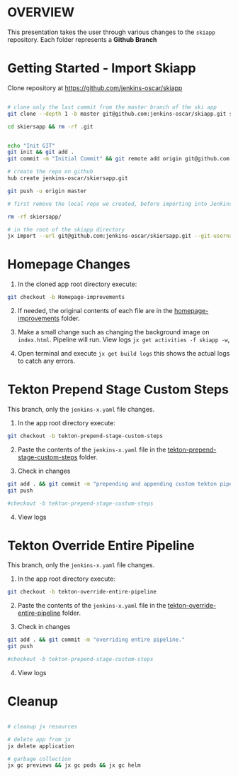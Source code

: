 # OVERVIEW
This presentation takes the user through various changes to the `skiapp` repository.  Each folder represents a **Github Branch**


# Getting Started - Import Skiapp
Clone repository at https://github.com/jenkins-oscar/skiapp

```bash

# clone only the last commit from the master branch of the ski app
git clone --depth 1 -b master git@github.com:jenkins-oscar/skiapp.git skiersapp

cd skiersapp && rm -rf .git


echo "Init GIT"
git init && git add .
git commit -m "Initial Commit" && git remote add origin git@github.com:jenkins-oscar/skiersapp.git

# create the repo on github
hub create jenkins-oscar/skiersapp.git

git push -u origin master

# first remove the local repo we created, before importing into Jenkins X (it will create a folder with the repo name wherever we execute the command)

rm -rf skiersapp/

# in the root of the skiapp directory
jx import --url git@github.com:jenkins-oscar/skiersapp.git --git-username=sharepointoscar
```

# Homepage Changes

1. In the cloned app root directory execute:
```bash
git checkout -b Homepage-improvements
```

2. If needed, the original contents of each file are in the [homepage-improvements](/homepage-improvements) folder.

3. Make a small change such as changing the background image on `index.html`.  Pipeline will run. View logs `jx get activities -f skiapp -w`, 

4. Open terminal and execute `jx get build logs` this shows the actual logs to catch any errors.

# Tekton Prepend Stage Custom Steps
This branch, only  the `jenkins-x.yaml` file changes.

1. In the app root directory execute:
```bash
git checkout -b tekton-prepend-stage-custom-steps
```
2. Paste the contents of the `jenkins-x.yaml` file in the [tekton-prepend-stage-custom-steps](/tekton-prepend-stage-custom-steps) folder.

3. Check in changes
```bash
git add . && git commit -m "prepending and appending custom tekton pipeline steps" 
git push

#checkout -b tekton-prepend-stage-custom-steps
```
4. View logs

# Tekton Override Entire Pipeline
This branch, only  the `jenkins-x.yaml` file changes.

1. In the app root directory execute:
```bash
git checkout -b tekton-override-entire-pipeline
```
2. Paste the contents of the `jenkins-x.yaml` file in the [tekton-override-entire-pipeline](/tekton-override-entire-pipeline) folder.

3. Check in changes
```bash
git add . && git commit -m "overriding entire pipeline." 
git push

#checkout -b tekton-prepend-stage-custom-steps
```
4. View logs

# Cleanup

```bash

# cleanup jx resources

# delete app from jx
jx delete application 

# garbage collection
jx gc previews && jx gc pods && jx gc helm

```
